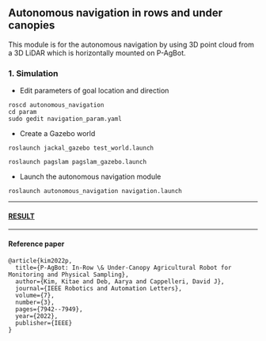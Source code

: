 ## Autonomous navigation in rows and under canopies

This module is for the autonomous navigation by using 3D point cloud from a 3D LiDAR which is horizontally mounted on P-AgBot.

### 1. Simulation
  * Edit parameters of goal location and direction 
   ```
   roscd autonomous_navigation
   cd param
   sudo gedit navigation_param.yaml
   ```
  
  * Create a Gazebo world
   ```
   roslaunch jackal_gazebo test_world.launch
   ```
   ```
   roslaunch pagslam pagslam_gazebo.launch
   ```
  
  * Launch the autonomous navigation module
   ```
   roslaunch autonomous_navigation navigation.launch
   ```

-------------------
#### [RESULT](https://purdue0-my.sharepoint.com/:v:/g/personal/kim3686_purdue_edu/EW4aNzL6hJJCmrjP6RbLttQB6etdVL1M4PaMnTn8YVl3RQ?e=lnwIPF)

-------------------
#### Reference paper
```
@article{kim2022p,
  title={P-AgBot: In-Row \& Under-Canopy Agricultural Robot for Monitoring and Physical Sampling},
  author={Kim, Kitae and Deb, Aarya and Cappelleri, David J},
  journal={IEEE Robotics and Automation Letters},
  volume={7},
  number={3},
  pages={7942--7949},
  year={2022},
  publisher={IEEE}
}
```
